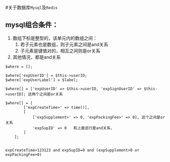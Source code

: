 #关于数据库`Mysql`及`Redis`

## mysql组合条件：

1. 数组下标是整型的，该单元内的数组之间：
   1. 若子元素也是数组，则子元素之间是and关系
   2. 子元素是键值对的，相互之间则是or关系
2. 其他情况，都是and关系

```
$where = [];

$where['expUserID'] = $this->userID;
$where['expUserLabel'] = $label;

$where[] = ['expUserID' => $this->userID, 'expSignUserID' => $this->userID]; 这两个之间是or关系

$where[] = [
        ['expCreateTime>' => time()], 
        [
            ['expSupplement>' => 0, 'expPackingFee>' => 0], 这个之间是or关系
            'expSupID' => 0   和上面这行是and关系，
        ]
    ];
       

expCreateTime>123123 and expSupID=0 and (expSupplement>0 or expPackingFee>0)


```

